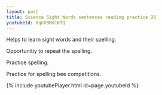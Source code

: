 ```yaml
---
layout: post
title: Science Sight Words sentences reading practice 26
youtubeId: 8qGVBMd1KfQ
---
```

 
 
Helps to learn sight words and their spelling.

Opportunitiy to repeat the spelling. 

Practice spelling. 
 
Practice for spelling bee competitions. 
 
{% include youtubePlayer.html id=page.youtubeId %}
 
 
